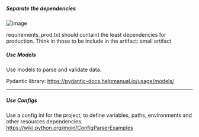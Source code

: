##### Separate the dependencies 

![image](https://user-images.githubusercontent.com/14207635/124386198-83ab7d00-dcd9-11eb-9c0b-2f1f58952ca0.png)


requirements_prod.txt should containt the least dependencies for production.
Think in those to be include in the artifact: small artifact
        

##### Use Models
Use models to parse and validate data. 

Pydantic library:
https://pydantic-docs.helpmanual.io/usage/models/

---

##### Use Configs

Use a config ini for the project, to define variables, paths, environments and other resources dependencies.
https://wiki.python.org/moin/ConfigParserExamples
